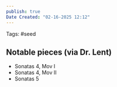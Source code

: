 ```yaml
---
publish: true
Date Created: "02-16-2025 12:12"
---
```

Tags: #seed 
## Notable pieces (via Dr. Lent)
- Sonatas 4, Mov I
- Sonatas 4, Mov II
- Sonatas 5